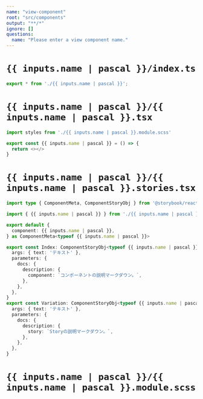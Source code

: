 ```yaml
---
name: "view-component"
root: "src/components"
output: "**/*"
ignore: []
questions:
  name: "Please enter a view component name."
---
```


# `{{ inputs.name | pascal }}/index.ts`

```typescript
export * from './{{ inputs.name | pascal }}';
```

# `{{ inputs.name | pascal }}/{{ inputs.name | pascal }}.tsx`

```typescript
import styles from './{{ inputs.name | pascal }}.module.scss'

export const {{ inputs.name | pascal }} = () => {
  return <></>
}
```

# `{{ inputs.name | pascal }}/{{ inputs.name | pascal }}.stories.tsx`

```typescript
import type { ComponentMeta, ComponentStoryObj } from '@storybook/react'

import { {{ inputs.name | pascal }} } from './{{ inputs.name | pascal }}'

export default {
  component: {{ inputs.name | pascal }},
} as ComponentMeta<typeof {{ inputs.name | pascal }}>

export const Index: ComponentStoryObj<typeof {{ inputs.name | pascal }}> = {
  args: { text: 'テキスト' },
  parameters: {
    docs: {
      description: {
        component: `コンポーネントの説明マークダウン。`,
      },
    },
  },
}
export const Variation: ComponentStoryObj<typeof {{ inputs.name | pascal }}> = {
  args: { text: 'テキスト' },
  parameters: {
    docs: {
      description: {
        story: `Storyの説明マークダウン。`,
      },
    },
  },
}

```

# `{{ inputs.name | pascal }}/{{ inputs.name | pascal }}.module.scss`

```scss
```